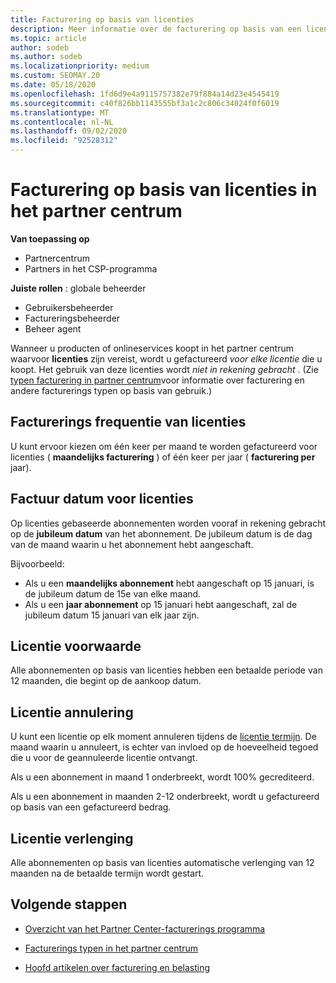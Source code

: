 ```yaml
---
title: Facturering op basis van licenties
description: Meer informatie over de facturering op basis van een licentie van op gebruik gebaseerd factureren in het partner centrum, inclusief de gefactureerde per licentie (niet op licentie gebruik).
ms.topic: article
author: sodeb
ms.author: sodeb
ms.localizationpriority: medium
ms.custom: SEOMAY.20
ms.date: 05/18/2020
ms.openlocfilehash: 1fd6d9e4a9115757382e79f884a14d23e4545419
ms.sourcegitcommit: c40f826bb1143555bf3a1c2c806c34024f0f6019
ms.translationtype: MT
ms.contentlocale: nl-NL
ms.lasthandoff: 09/02/2020
ms.locfileid: "92528312"
---
```

# <a name="license-based-billing-in-partner-center"></a>Facturering op basis van licenties in het partner centrum

**Van toepassing op**

- Partnercentrum
- Partners in het CSP-programma

**Juiste rollen** : globale beheerder
- Gebruikersbeheerder
- Factureringsbeheerder
- Beheer agent

Wanneer u producten of onlineservices koopt in het partner centrum waarvoor **licenties** zijn vereist, wordt u gefactureerd *voor elke licentie* die u koopt. Het gebruik van deze licenties wordt *niet in rekening gebracht* . (Zie [typen facturering in partner centrum](billing-different-types.md)voor informatie over facturering en andere facturerings typen op basis van gebruik.)

## <a name="license-billing-frequency"></a>Facturerings frequentie van licenties

U kunt ervoor kiezen om één keer per maand te worden gefactureerd voor licenties ( **maandelijks facturering** ) of één keer per jaar ( **facturering per** jaar). 

## <a name="billing-date-for-licenses"></a>Factuur datum voor licenties

Op licenties gebaseerde abonnementen worden vooraf in rekening gebracht op de **jubileum datum** van het abonnement. De jubileum datum is de dag van de maand waarin u het abonnement hebt aangeschaft.

Bijvoorbeeld:

- Als u een **maandelijks abonnement** hebt aangeschaft op 15 januari, is de jubileum datum de 15e van elke maand.
- Als u een **jaar abonnement** op 15 januari hebt aangeschaft, zal de jubileum datum 15 januari van elk jaar zijn.

## <a name="license-term"></a>Licentie voorwaarde

Alle abonnementen op basis van licenties hebben een betaalde periode van 12 maanden, die begint op de aankoop datum.

## <a name="license-cancellation"></a>Licentie annulering

U kunt een licentie op elk moment annuleren tijdens de [licentie termijn](#license-term). De maand waarin u annuleert, is echter van invloed op de hoeveelheid tegoed die u voor de geannuleerde licentie ontvangt.

Als u een abonnement in maand 1 onderbreekt, wordt 100% gecrediteerd.

Als u een abonnement in maanden 2-12 onderbreekt, wordt u gefactureerd op basis van een gefactureerd bedrag.

## <a name="license-renewal"></a>Licentie verlenging

Alle abonnementen op basis van licenties automatische verlenging van 12 maanden na de betaalde termijn wordt gestart.

## <a name="next-steps"></a>Volgende stappen

- [Overzicht van het Partner Center-facturerings programma](billing-basics.md)

- [Facturerings typen in het partner centrum](billing-different-types.md)

- [Hoofd artikelen over facturering en belasting](billing.md)
